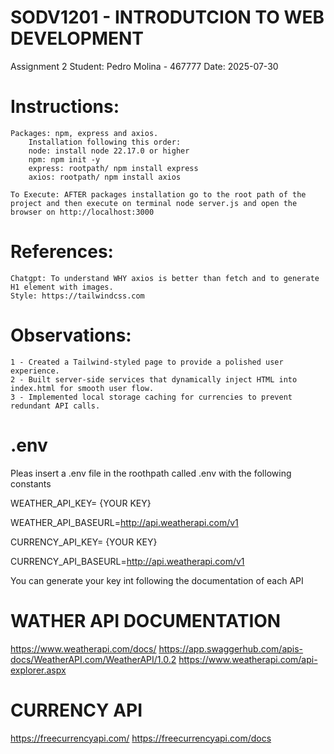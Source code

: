 # SODV1201 - INTRODUTCION TO WEB DEVELOPMENT
Assignment 2
Student: Pedro Molina - 467777
Date: 2025-07-30

# Instructions:     
    
    Packages: npm, express and axios.
        Installation following this order:
        node: install node 22.17.0 or higher
        npm: npm init -y
        express: rootpath/ npm install express 
        axios: rootpath/ npm install axios
    
    To Execute: AFTER packages installation go to the root path of the project and then execute on terminal node server.js and open the browser on http://localhost:3000
    
# References: 
    Chatgpt: To understand WHY axios is better than fetch and to generate H1 element with images.
    Style: https://tailwindcss.com

# Observations:
    1 - Created a Tailwind-styled page to provide a polished user experience.
    2 - Built server-side services that dynamically inject HTML into index.html for smooth user flow.
    3 - Implemented local storage caching for currencies to prevent redundant API calls.

# .env
Pleas insert a .env file in the roothpath called .env with the following constants

WEATHER_API_KEY= {YOUR KEY}

WEATHER_API_BASEURL=http://api.weatherapi.com/v1

CURRENCY_API_KEY= {YOUR KEY}

CURRENCY_API_BASEURL=http://api.weatherapi.com/v1

You can generate your key int following the documentation of each API

# WATHER API DOCUMENTATION
https://www.weatherapi.com/docs/
https://app.swaggerhub.com/apis-docs/WeatherAPI.com/WeatherAPI/1.0.2
https://www.weatherapi.com/api-explorer.aspx

# CURRENCY API
https://freecurrencyapi.com/
https://freecurrencyapi.com/docs

